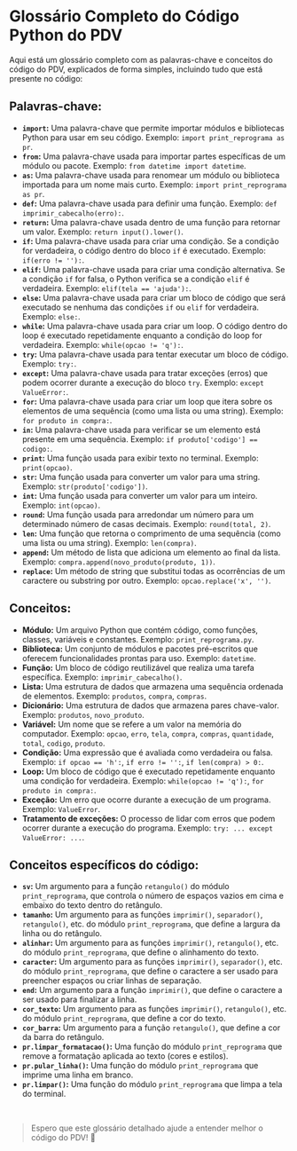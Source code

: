 # Glossário Completo do Código Python do PDV

Aqui está um glossário completo com as palavras-chave e conceitos do código do PDV, explicados de forma simples, incluindo tudo que está presente no código:

## **Palavras-chave:**

* **`import`:**  Uma palavra-chave que permite importar módulos e bibliotecas Python para usar em seu código. Exemplo: `import print_reprograma as pr`.
* **`from`:**  Uma palavra-chave usada para importar partes específicas de um módulo ou pacote. Exemplo: `from datetime import datetime`.
* **`as`:**  Uma palavra-chave usada para renomear um módulo ou biblioteca importada para um nome mais curto. Exemplo: `import print_reprograma as pr`.
* **`def`:**  Uma palavra-chave usada para definir uma função. Exemplo: `def imprimir_cabecalho(erro):`.
* **`return`:**  Uma palavra-chave usada dentro de uma função para retornar um valor. Exemplo: `return input().lower()`.
* **`if`:**  Uma palavra-chave usada para criar uma condição. Se a condição for verdadeira, o código dentro do bloco `if` é executado. Exemplo: `if(erro != ''):`.
* **`elif`:**  Uma palavra-chave usada para criar uma condição alternativa. Se a condição `if` for falsa, o Python verifica se a condição `elif` é verdadeira. Exemplo: `elif(tela == 'ajuda'):`.
* **`else`:**  Uma palavra-chave usada para criar um bloco de código que será executado se nenhuma das condições `if` ou `elif` for verdadeira. Exemplo: `else:`.
* **`while`:**  Uma palavra-chave usada para criar um loop. O código dentro do loop é executado repetidamente enquanto a condição do loop for verdadeira. Exemplo: `while(opcao != 'q'):`.
* **`try`:**  Uma palavra-chave usada para tentar executar um bloco de código. Exemplo: `try:`.
* **`except`:**  Uma palavra-chave usada para tratar exceções (erros) que podem ocorrer durante a execução do bloco `try`. Exemplo: `except ValueError:`.
* **`for`:**  Uma palavra-chave usada para criar um loop que itera sobre os elementos de uma sequência (como uma lista ou uma string). Exemplo: `for produto in compra:`.
* **`in`:**  Uma palavra-chave usada para verificar se um elemento está presente em uma sequência. Exemplo: `if produto['codigo'] == codigo:`.
* **`print`:**  Uma função usada para exibir texto no terminal. Exemplo: `print(opcao)`.
* **`str`:**  Uma função usada para converter um valor para uma string. Exemplo: `str(produto['codigo'])`.
* **`int`:**  Uma função usada para converter um valor para um inteiro. Exemplo: `int(opcao)`.
* **`round`:**  Uma função usada para arredondar um número para um determinado número de casas decimais. Exemplo: `round(total, 2)`.
* **`len`:**  Uma função que retorna o comprimento de uma sequência (como uma lista ou uma string). Exemplo: `len(compra)`.
* **`append`:**  Um método de lista que adiciona um elemento ao final da lista. Exemplo: `compra.append(novo_produto(produto, 1))`.
* **`replace`:**  Um método de string que substitui todas as ocorrências de um caractere ou substring por outro. Exemplo: `opcao.replace('x', '')`.

## **Conceitos:**

* **Módulo:** Um arquivo Python que contém código, como funções, classes, variáveis e constantes. Exemplo: `print_reprograma.py`.
* **Biblioteca:** Um conjunto de módulos e pacotes pré-escritos que oferecem funcionalidades prontas para uso. Exemplo: `datetime`.
* **Função:** Um bloco de código reutilizável que realiza uma tarefa específica. Exemplo: `imprimir_cabecalho()`.
* **Lista:** Uma estrutura de dados que armazena uma sequência ordenada de elementos. Exemplo: `produtos`, `compra`, `compras`.
* **Dicionário:** Uma estrutura de dados que armazena pares chave-valor. Exemplo: `produtos`, `novo_produto`.
* **Variável:** Um nome que se refere a um valor na memória do computador. Exemplo: `opcao`, `erro`, `tela`, `compra`, `compras`, `quantidade`, `total`, `codigo`, `produto`.
* **Condição:**  Uma expressão que é avaliada como verdadeira ou falsa. Exemplo: `if opcao == 'h':`, `if erro != '':`, `if len(compra) > 0:`.
* **Loop:**  Um bloco de código que é executado repetidamente enquanto uma condição for verdadeira. Exemplo: `while(opcao != 'q'):`, `for produto in compra:`.
* **Exceção:** Um erro que ocorre durante a execução de um programa. Exemplo: `ValueError`.
* **Tratamento de exceções:**  O processo de lidar com erros que podem ocorrer durante a execução do programa. Exemplo: `try: ... except ValueError: ...`.

## **Conceitos específicos do código:**

* **`sv`:**  Um argumento para a função `retangulo()` do módulo `print_reprograma`, que controla o número de espaços vazios em cima e embaixo do texto dentro do retângulo.
* **`tamanho`:** Um argumento para as funções `imprimir()`, `separador()`, `retangulo()`, etc. do módulo `print_reprograma`, que define a largura da linha ou do retângulo.
* **`alinhar`:** Um argumento para as funções `imprimir()`, `retangulo()`, etc. do módulo `print_reprograma`, que define o alinhamento do texto.
* **`caracter`:** Um argumento para as funções `imprimir()`, `separador()`, etc. do módulo `print_reprograma`, que define o caractere a ser usado para preencher espaços ou criar linhas de separação.
* **`end`:** Um argumento para a função `imprimir()`, que define o caractere a ser usado para finalizar a linha.
* **`cor_texto`:** Um argumento para as funções `imprimir()`, `retangulo()`, etc. do módulo `print_reprograma`, que define a cor do texto.
* **`cor_barra`:** Um argumento para a função `retangulo()`, que define a cor da barra do retângulo.
* **`pr.limpar_formatacao()`:**  Uma função do módulo `print_reprograma` que remove a formatação aplicada ao texto (cores e estilos).
* **`pr.pular_linha()`:**  Uma função do módulo `print_reprograma` que imprime uma linha em branco.
* **`pr.limpar()`:**  Uma função do módulo `print_reprograma` que limpa a tela do terminal.

</br>

> Espero que este glossário detalhado ajude a entender melhor o código do PDV! 💜


